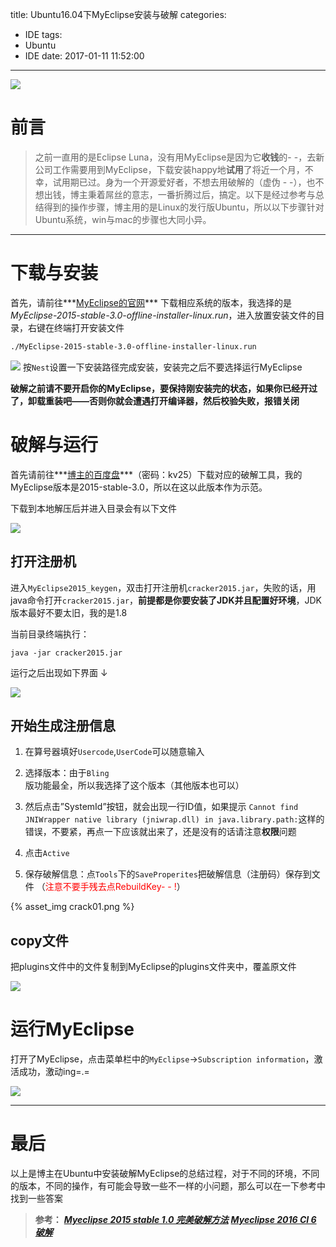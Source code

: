 title: Ubuntu16.04下MyEclipse安装与破解
categories:
  - IDE
tags:
  - Ubuntu
  - IDE
date: 2017-01-11 11:52:00
---
![](http://img.yangbingdong.com/img/ubuntu-myclipse-crack/myeclipseInfo.png)

# 前言
> 之前一直用的是Eclipse Luna，没有用MyEclipse是因为它**收钱**的- -，去新公司工作需要用到MyEclipse，下载安装happy地**试用**了将近一个月，不幸，试用期已过。身为一个开源爱好者，不想去用破解的（虚伪 - -），也不想出钱，博主秉着屌丝的意志，一番折腾过后，搞定。以下是经过参考与总结得到的操作步骤，博主用的是Linux的发行版Ubuntu，所以以下步骤针对Ubuntu系统，win与mac的步骤也大同小异。
<!--more-->

------

# 下载与安装

首先，请前往***[MyEclipse的官网](http://www.MyEclipsecn.com/download/)*** 下载相应系统的版本，我选择的是*MyEclipse-2015-stable-3.0-offline-installer-linux.run*，进入放置安装文件的目录，右键在终端打开安装文件

```bash
./MyEclipse-2015-stable-3.0-offline-installer-linux.run 
```

![](http://img.yangbingdong.com/img/ubuntu-myclipse-crack/meInstall.png)
按`Nest`设置一下安装路径完成安装，安装完之后不要选择运行MyEclipse

**破解之前请不要开启你的MyEclipse，要保持刚安装完的状态，如果你已经开过了，卸载重装吧——否则你就会遭遇打开编译器，然后校验失败，报错关闭**

# 破解与运行

首先请前往***[博主的百度盘](https://pan.baidu.com/s/1geKxeoz)***（密码：kv25）下载对应的破解工具，我的MyEclipse版本是2015-stable-3.0，所以在这以此版本作为示范。

下载到本地解压后并进入目录会有以下文件

![](http://img.yangbingdong.com/img/ubuntu-myclipse-crack/meFile.png)


## 打开注册机

进入`MyEclipse2015_keygen`，双击打开注册机`cracker2015.jar`，失败的话，用java命令打开`cracker2015.jar`，**前提都是你要安装了JDK并且配置好环境**，JDK版本最好不要太旧，我的是1.8

当前目录终端执行：

```
java -jar cracker2015.jar

```

运行之后出现如下界面 ↓

![](http://img.yangbingdong.com/img/ubuntu-myclipse-crack/crack.png)

## 开始生成注册信息 

1. 在算号器填好`Usercode`,`UserCode`可以随意输入

2. 选择版本：由于`Bling`版功能最全，所以我选择了这个版本（其他版本也可以）

3. 然后点击”SystemId”按钮，就会出现一行ID值，如果提示 `Cannot find JNIWrapper native library (jniwrap.dll) in java.library.path:`这样的错误，不要紧，再点一下应该就出来了，还是没有的话请注意**权限**问题

4. 点击`Active`

5. 保存破解信息：点`Tools`下的`SaveProperites`把破解信息（注册码）保存到文件 （<font color=red>注意不要手残去点RebuildKey- - !</font>）

{% asset_img crack01.png %}

## copy文件

把plugins文件中的文件复制到MyEclipse的plugins文件夹中，覆盖原文件

![](http://img.yangbingdong.com/img/ubuntu-myclipse-crack/plugins.png)

# 运行MyEclipse

打开了MyEclipse，点击菜单栏中的`MyEclipse`->`Subscription information`，激活成功，激动ing=.=

![](http://img.yangbingdong.com/img/ubuntu-myclipse-crack/myeclipseInfo.png)

------

# 最后

以上是博主在Ubuntu中安装破解MyEclipse的总结过程，对于不同的环境，不同的版本，不同的操作，有可能会导致一些不一样的小问题，那么可以在一下参考中找到一些答案

> **参考：**
> ***[Myeclipse 2015 stable 1.0 完美破解方法](http://yangl.net/2015/07/14/myeclipse_2015stable_1/)***
> ***[Myeclipse 2016 CI 6 破解](http://http://yangl.net/2016/10/11/myeclipse-2016-ci-6_crack/)***



